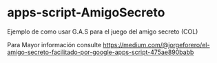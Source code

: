 # apps-script-AmigoSecreto
Ejemplo de como usar G.A.S para el juego del amigo secreto (COL)

Para Mayor información consulte https://medium.com/@jorgeforero/el-amigo-secreto-facilitado-por-google-apps-script-475ae890babb
